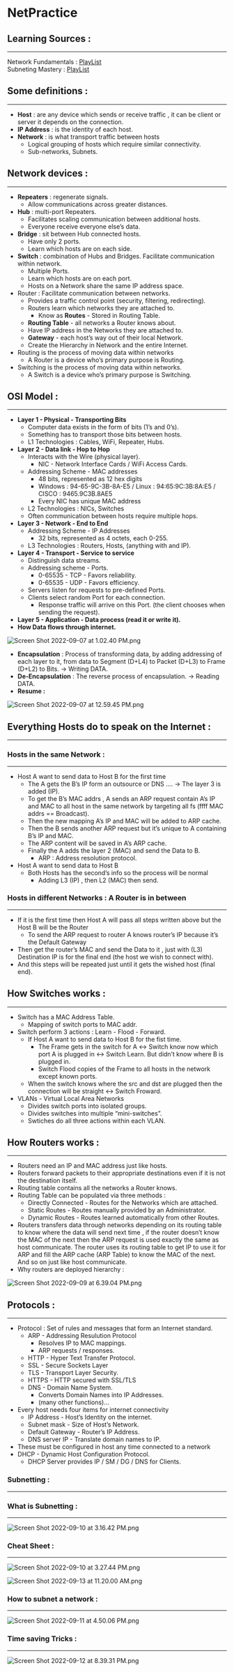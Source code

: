 # NetPractice

## Learning Sources :

---

Network Fundamentals : <a href="https://www.youtube.com/playlist?list=PLIFyRwBY_4bRLmKfP1KnZA6rZbRHtxmXi">PlayList</a><br>
Subneting Mastery : <a href="https://www.youtube.com/playlist?list=PLIFyRwBY_4bQUE4IB5c4VPRyDoLgOdExE">PlayList</a>

## Some definitions :

---

- **Host** : are any device which sends or receive traffic , it can be client or server it depends on the connection.
- **IP Address** : is the identity of each host.
- **Network** : is what transport traffic between hosts
    - Logical grouping of hosts which require similar connectivity.
    - Sub-networks, Subnets.

## Network devices :

---

- **Repeaters** : regenerate signals.
    - Allow communications across greater distances.
- **Hub** : multi-port Repeaters.
    - Facilitates scaling communication between additional hosts.
    - Everyone receive everyone else’s data.
- **Bridge** : sit between Hub connected hosts.
    - Have only 2 ports.
    - Learn which hosts are on each side.
- **Switch** : combination of Hubs and Bridges. Facilitate communication within network.
    - Multiple Ports.
    - Learn which hosts are on each port.
    - Hosts on a Network share the same IP address space.
- Router : Facilitate communication between networks.
    - Provides a traffic control point (security, filtering, redirecting).
    - Routers learn which networks they are attached to.
        - Know as **Routes** - Stored in Routing Table.
    - **Routing Table** - all networks a Router knows about.
    - Have IP address in the Networks they are attached to.
    - **Gateway** - each host’s way out of their local Network.
    - Create the Hierarchy in Network and the entire Internet.
- Routing is the process of moving data within networks
    - A Router is a device who’s primary purpose is Routing.
- Switching is the process of moving data within networks.
    - A Switch is a device who’s primary purpose is Switching.

## OSI Model :

---

- **Layer 1 - Physical - Transporting Bits**
    - Computer data exists in the form of bits (1’s and 0’s).
    - Something has to transport those bits between hosts.
    - L1 Technologies : Cables, WiFi, Repeater, Hubs.
- **Layer 2 - Data link - Hop to Hop**
    - Interacts with the Wire (physical layer).
        - NIC - Network Interface Cards / WiFi Access Cards.
    - Addressing Scheme - MAC addresses
        - 48 bits, represented as 12 hex digits
        - Windows : 94-65-9C-3B-8A-E5 / Linux : 94:65:9C:3B:8A:E5 / CISCO : 9465.9C3B.8AE5
        - Every NIC has unique MAC address
    - L2 Technologies : NICs, Switches
    - Often communication between hosts require multiple hops.
- **Layer 3 - Network - End to End**
    - Addressing Scheme  - IP Addresses
        - 32 bits, represented as 4 octets, each 0-255.
    - L3 Technologies : Routers, Hosts, (anything with and IP).
- **Layer 4 - Transport - Service to service**
    - Distinguish data streams.
    - Addressing scheme - Ports.
        - 0-65535 - TCP - Favors reliability.
        - 0-65535 - UDP - Favors efficiency.
    - Servers listen for requests to pre-defined Ports.
    - Clients select random Port for each connection.
        - Response traffic will arrive on this Port. (the client chooses when sending the request).
- **Layer 5 - Application - Data process (read it or write it).**
- **How Data flows through internet.**

![Screen Shot 2022-09-07 at 1.02.40 PM.png](screenshots/Screen_Shot_2022-09-07_at_1.02.40_PM.png)

- **Encapsulation** : Process of transforming data, by adding addressing of each layer to it, from data to Segment (D+L4) to Packet (D+L3) to Frame (D+L2) to Bits. → Writing DATA.
- **De-Encapsulation** : The reverse process of encapsulation. → Reading DATA.
- **Resume :**

![Screen Shot 2022-09-07 at 12.59.45 PM.png](screenshots/Screen_Shot_2022-09-07_at_12.59.45_PM.png)

## Everything Hosts do to speak on the Internet :

---

### Hosts in the same Network :

---

- Host A want to send data to Host B for the first time
    - The A gets the B’s IP form an outsource or DNS …. → The layer 3 is added (IP).
    - To get the B’s MAC addrs , A sends an ARP request contain A’s IP and MAC to all host in the same network by targeting all fs (ffff MAC addrs == Broadcast).
    - Then the new mapping A’s IP and MAC will be added to ARP cache.
    - Then the B sends another ARP request but it’s unique to A containing B’s IP and MAC.
    - The ARP content will be saved in A’s ARP cache.
    - Finally the A adds the layer 2 (MAC) and send the Data to B.
        - ARP : Address resolution protocol.
- Host A want to send data to Host B
    - Both Hosts has the second’s info so the process will be normal
        - Adding L3 (IP) , then L2 (MAC) then send.

### Hosts in different Networks : A Router is in between

---

- If it is the first time then Host A will pass all steps written above but the Host B will be the Router
    - To send the ARP request to router A knows router’s IP because it’s the Default Gateway
- Then get the router’s MAC and send the Data to it , just with (L3) Destination IP is for the final end (the host we wish to connect with).
- And this steps will be repeated just until it gets the wished host (final end).

## How Switches works :

---

- Switch has a MAC Address Table.
    - Mapping of switch ports to MAC addr.
- Switch perform 3 actions : Learn - Flood - Forward.
    - If Host A want to send data to Host B for the fist time.
        - The Frame gets in the switch for A ↔ Switch know now which port A is plugged in ↔ Switch Learn. But didn’t know where B is plugged in.
        - Switch Flood copies of the Frame to all hosts in the network except known ports.
    - When the switch knows where the src and dst are plugged then the connection will be straight ↔ Switch Froward.
- VLANs - Virtual Local Area Networks
    - Divides switch ports into isolated groups.
    - Divides switches into multiple “mini-switches”.
    - Swtiches do all three actions within each VLAN.

## How Routers works :

---

- Routers need an IP and MAC address just like hosts.
- Routers forward packets to their appropriate destinations even if it is not the destination itself.
- Routing table contains all the networks a Router knows.
- Routing Table can be populated via three methods :
    - Directly Connected - Routes for the Networks which are attached.
    - Static Routes - Routes manually provided by an Administrator.
    - Dynamic Routes - Routes learned automatically from other Routes.
- Routers transfers data through networks depending on its routing table to know where the data will send next time , if the router doesn’t know the MAC of the next then the ARP request is used exactly the same as host communicate. The router uses its routing table to get IP to use it for ARP and fill the ARP cache (ARP Table) to know the MAC of the next. And so on just like host communicate.
- Why routers are deployed hierarchy :

![Screen Shot 2022-09-09 at 6.39.04 PM.png](screenshots/Screen_Shot_2022-09-09_at_6.39.04_PM.png)

## Protocols :

---

- Protocol : Set of rules and messages that form an Internet standard.
    - ARP - Addressing Resulution Protocol
        - Resolves IP to MAC mappings.
        - ARP requests / responses.
    - HTTP - Hyper Text Transfer Protocol.
    - SSL - Secure Sockets Layer
    - TLS - Transport Layer Security.
    - HTTPS - HTTP secured with SSL/TLS
    - DNS - Domain Name System.
        - Converts Domain Names into IP Addresses.
        - (many other functions)…
- Every host needs four items for internet connectivity
    - IP Address - Host’s Identity on the internet.
    - Subnet mask - Size of Host’s Network.
    - Default Gateway - Router’s IP Address.
    - DNS server IP - Translate domain names to IP.
- These must be configured in host any time connected to a network
- DHCP - Dynamic Host Configuration Protocol.
    - DHCP Server provides IP / SM / DG / DNS for Clients.
    

### Subnetting :

---

### What is Subnetting :

---

![Screen Shot 2022-09-10 at 3.16.42 PM.png](screenshots/Screen_Shot_2022-09-10_at_3.16.42_PM.png)

### Cheat Sheet :

---

![Screen Shot 2022-09-10 at 3.27.44 PM.png](screenshots/Screen_Shot_2022-09-10_at_3.27.44_PM.png)

![Screen Shot 2022-09-13 at 11.20.00 AM.png](screenshots/Screen_Shot_2022-09-13_at_11.20.00_AM.png)

### How to subnet a network :

---

![Screen Shot 2022-09-11 at 4.50.06 PM.png](screenshots/Screen_Shot_2022-09-11_at_4.50.06_PM.png)

### Time saving Tricks :

---

![Screen Shot 2022-09-12 at 8.39.31 PM.png](screenshots/Screen_Shot_2022-09-12_at_8.39.31_PM.png)
